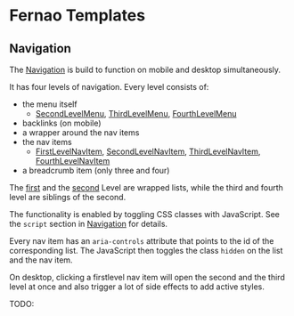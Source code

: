 # Fernao Templates

## Navigation

The [Navigation](./src/components/Navigation.astro) is build to function on mobile and desktop simultaneously.

It has four levels of navigation. Every level consists of:

- the menu itself
  - [SecondLevelMenu](./src/components/SecondLevelMenu.astro), [ThirdLevelMenu](./src/components/ThirdLevelMenu.astro), [FourthLevelMenu](./src/components/FourthLevelMenu.astro)
- backlinks (on mobile)
- a wrapper around the nav items
- the nav items
  - [FirstLevelNavItem](./src/components/FirstLevelNavItem.astro), [SecondLevelNavItem](./src/components/SecondLevelNavItem.astro), [ThirdLevelNavItem](./src/components/ThirdLevelNavItem.astro), [FourthLevelNavItem](./src/components/FourthLevelNavItem.astro)
- a breadcrumb item (only three and four)

The [first](./src/components/FirstLevelNavItem.astro) and the [second](./src/components/SecondLevelNavItem.astro) Level are wrapped lists, while the third and fourth level are siblings of the second.

The functionality is enabled by toggling CSS classes with JavaScript. See the `script` section in [Navigation](./src/components/Navigation.astro) for details.

Every nav item has an `aria-controls` attribute that points to the id of the corresponding list. The JavaScript then toggles the class `hidden` on the list and the nav item.

On desktop, clicking a firstlevel nav item will open the second and the third level at once and also trigger a lot of side effects to add active styles.

TODO:

